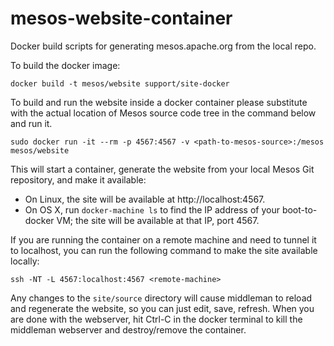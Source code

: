 # mesos-website-container
Docker build scripts for generating mesos.apache.org from the local repo.

To build the docker image:

```
docker build -t mesos/website support/site-docker
```

To build and run the website inside a docker container please substitute *<path-to-mesos-source>* with the actual location of Mesos source code tree in the command below and run it.

```
sudo docker run -it --rm -p 4567:4567 -v <path-to-mesos-source>:/mesos mesos/website
```

This will start a container, generate the website from your local Mesos Git repository, and make it available:
 - On Linux, the site will be available at http://localhost:4567.
 - On OS X, run `docker-machine ls` to find the IP address of your boot-to-docker VM; the site will be available at that IP, port 4567.

If you are running the container on a remote machine and need to tunnel it to localhost, you can run the following command to make the site available locally:

```
ssh -NT -L 4567:localhost:4567 <remote-machine>
```

Any changes to the `site/source` directory will cause middleman to reload and regenerate the website, so you can just edit, save, refresh.
When you are done with the webserver, hit Ctrl-C in the docker terminal to kill the middleman webserver and destroy/remove the container.
